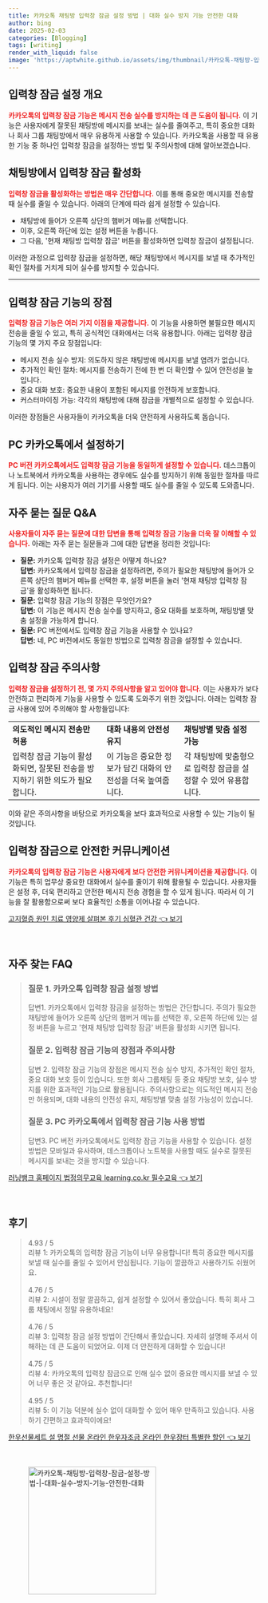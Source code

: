 ```yaml
---
title: 카카오톡 채팅방 입력창 잠금 설정 방법 | 대화 실수 방지 기능 안전한 대화
author: bing
date: 2025-02-03
categories: [Blogging]
tags: [writing]
render_with_liquid: false
image: 'https://aptwhite.github.io/assets/img/thumbnail/카카오톡-채팅방-입력창-잠금-설정-방법-|-대화-실수-방지-기능-안전한-대화.webp'
---
```



<h2 id='입력창 잠금 설정 개요'>입력창 잠금 설정 개요</h2>

<p><b><span style="color: #ee2323;">카카오톡의 입력창 잠금 기능은 메시지 전송 실수를 방지하는 데 큰 도움이 됩니다.</span></b> 이 기능은 사용자에게 잘못된 채팅방에 메시지를 보내는 실수를 줄여주고, 특히 중요한 대화나 회사 그룹 채팅방에서 매우 유용하게 사용할 수 있습니다. 카카오톡을 사용할 때 유용한 기능 중 하나인 입력창 잠금을 설정하는 방법 및 주의사항에 대해 알아보겠습니다.</p>

<h2 id='채팅방에서 입력창 잠금 활성화'>채팅방에서 입력창 잠금 활성화</h2>

<p><b><span style="color: #ee2323;">입력창 잠금을 활성화하는 방법은 매우 간단합니다.</span></b> 이를 통해 중요한 메시지를 전송할 때 실수를 줄일 수 있습니다. 아래의 단계에 따라 쉽게 설정할 수 있습니다.</p>

<ul>
    <li>채팅방에 들어가 오른쪽 상단의 햄버거 메뉴를 선택합니다.</li>
    <li>이후, 오른쪽 하단에 있는 설정 버튼을 누릅니다.</li>
    <li>그 다음, '현재 채팅방 입력창 잠금' 버튼을 활성화하면 입력창 잠금이 설정됩니다.</li>
</ul>

<p>이러한 과정으로 입력창 잠금을 설정하면, 해당 채팅방에서 메시지를 보낼 때 추가적인 확인 절차를 거치게 되어 실수를 방지할 수 있습니다. </p>

<hr />

<h2 id='입력창 잠금 기능의 장점'>입력창 잠금 기능의 장점</h2>

<p><b><span style="color: #ee2323;">입력창 잠금 기능은 여러 가지 이점을 제공합니다.</span></b> 이 기능을 사용하면 불필요한 메시지 전송을 줄일 수 있고, 특히 공식적인 대화에서는 더욱 유용합니다. 아래는 입력창 잠금 기능의 몇 가지 주요 장점입니다:</p>

<ul>
    <li>메시지 전송 실수 방지: 의도하지 않은 채팅방에 메시지를 보낼 염려가 없습니다.</li>
    <li>추가적인 확인 절차: 메시지를 전송하기 전에 한 번 더 확인할 수 있어 안전성을 높입니다.</li>
    <li>중요 대화 보호: 중요한 내용이 포함된 메시지를 안전하게 보호합니다.</li>
    <li>커스터마이징 가능: 각각의 채팅방에 대해 잠금을 개별적으로 설정할 수 있습니다.</li>
</ul>

<p>이러한 장점들은 사용자들이 카카오톡을 더욱 안전하게 사용하도록 돕습니다.</p>

<h2 id='PC 카카오톡에서 설정하기'>PC 카카오톡에서 설정하기</h2>

<p><b><span style="color: #ee2323;">PC 버전 카카오톡에서도 입력창 잠금 기능을 동일하게 설정할 수 있습니다.</span></b> 데스크톱이나 노트북에서 카카오톡을 사용하는 경우에도 실수를 방지하기 위해 동일한 절차를 따르게 됩니다. 이는 사용자가 여러 기기를 사용할 때도 실수를 줄일 수 있도록 도와줍니다.</p>

<h2 id='자주 묻는 질문 Q&A'>자주 묻는 질문 Q&A</h2>

<p><b><span style="color: #ee2323;">사용자들이 자주 묻는 질문에 대한 답변을 통해 입력창 잠금 기능을 더욱 잘 이해할 수 있습니다.</span></b> 아래는 자주 묻는 질문들과 그에 대한 답변을 정리한 것입니다:</p>

<ul>
    <li><b>질문:</b> 카카오톡 입력창 잠금 설정은 어떻게 하나요?<br/>
    <b>답변:</b> 카카오톡에서 입력창 잠금을 설정하려면, 주의가 필요한 채팅방에 들어가 오른쪽 상단의 햄버거 메뉴를 선택한 후, 설정 버튼을 눌러 '현재 채팅방 입력창 잠금'을 활성화하면 됩니다.</li>
    <li><b>질문:</b> 입력창 잠금 기능의 장점은 무엇인가요?<br/>
    <b>답변:</b> 이 기능은 메시지 전송 실수를 방지하고, 중요 대화를 보호하며, 채팅방별 맞춤 설정을 가능하게 합니다.</li>
    <li><b>질문:</b> PC 버전에서도 입력창 잠금 기능을 사용할 수 있나요?<br/>
    <b>답변:</b> 네, PC 버전에서도 동일한 방법으로 입력창 잠금을 설정할 수 있습니다.</li>
</ul>

<h2 id='입력창 잠금 주의사항'>입력창 잠금 주의사항</h2>

<p><b><span style="color: #ee2323;">입력창 잠금을 설정하기 전, 몇 가지 주의사항을 알고 있어야 합니다.</span></b> 이는 사용자가 보다 안전하고 편리하게 기능을 사용할 수 있도록 도와주기 위한 것입니다. 아래는 입력창 잠금 사용에 있어 주의해야 할 사항들입니다:</p>

<table>
    <tr>
        <td><b>의도적인 메시지 전송만 허용</b></td>
        <td><b>대화 내용의 안전성 유지</b></td>
        <td><b>채팅방별 맞춤 설정 가능</b></td>
    </tr>
    <tr>
        <td>입력창 잠금 기능이 활성화되면, 잘못된 전송을 방지하기 위한 의도가 필요합니다.</td>
        <td>이 기능은 중요한 정보가 담긴 대화의 안전성을 더욱 높여줍니다.</td>
        <td>각 채팅방에 맞춤형으로 입력창 잠금을 설정할 수 있어 유용합니다.</td>
    </tr>
</table>

<p>이와 같은 주의사항을 바탕으로 카카오톡을 보다 효과적으로 사용할 수 있는 기능이 될 것입니다.</p>

<h2 id='입력창 잠금으로 안전한 커뮤니케이션'>입력창 잠금으로 안전한 커뮤니케이션</h2>

<p><b><span style="color: #ee2323;">카카오톡의 입력창 잠금 기능은 사용자에게 보다 안전한 커뮤니케이션을 제공합니다.</span></b> 이 기능은 특히 업무상 중요한 대화에서 실수를 줄이기 위해 활용될 수 있습니다. 사용자들은 설정 후, 더욱 편리하고 안전한 메시지 전송 경험을 할 수 있게 됩니다. 따라서 이 기능을 잘 활용함으로써 보다 효율적인 소통을 이어나갈 수 있습니다.</p>


<p><a class="click-button" title="고지혈증 원인 치료 영양제 살펴본 후기 심혈관 건강" href="https://aptwhite.github.io/posts/%EA%B3%A0%EC%A7%80%ED%98%88%EC%A6%9D-%EC%9B%90%EC%9D%B8-%EC%B9%98%EB%A3%8C-%EC%98%81%EC%96%91%EC%A0%9C-%EC%82%B4%ED%8E%B4%EB%B3%B8-%ED%9B%84%EA%B8%B0-%EC%8B%AC%ED%98%88%EA%B4%80-%EA%B1%B4%EA%B0%95/" rel="dofollow">고지혈증 원인 치료 영양제 살펴본 후기 심혈관 건강 👈 보기</a></p><br>
<h2 id='자주_찾는_FAQ'>자주 찾는 FAQ</h2>
<div itemscope="" itemtype="https://schema.org/FAQPage"> 
<blockquote> 
<div itemscope="" itemprop="mainEntity" itemtype="https://schema.org/Question"> 
<h3 itemprop="name">질문 1. 카카오톡 입력창 잠금 설정 방법</h3> 
<div itemscope="" itemprop="acceptedAnswer" itemtype="https://schema.org/Answer"> 
<span itemprop="text"> 
<p>답변1. 카카오톡에서 입력창 잠금을 설정하는 방법은 간단합니다. 주의가 필요한 채팅방에 들어가 오른쪽 상단의 햄버거 메뉴를 선택한 후, 오른쪽 하단에 있는 설정 버튼을 누르고 '현재 채팅방 입력창 잠금' 버튼을 활성화 시키면 됩니다.</p> 
</span> 
</div> 
</div> 
<div itemscope="" itemprop="mainEntity" itemtype="https://schema.org/Question"> 
<h3 itemprop="name">질문 2. 입력창 잠금 기능의 장점과 주의사항</h3> 
<div itemscope="" itemprop="acceptedAnswer" itemtype="https://schema.org/Answer"> 
<span itemprop="text"> 
<p>답변 2. 입력창 잠금 기능의 장점은 메시지 전송 실수 방지, 추가적인 확인 절차, 중요 대화 보호 등이 있습니다. 또한 회사 그룹채팅 등 중요 채팅방 보호, 실수 방지를 위한 효과적인 기능으로 활용됩니다. 주의사항으로는 의도적인 메시지 전송만 허용되며, 대화 내용의 안전성 유지, 채팅방별 맞춤 설정 가능성이 있습니다.</p> 
</span> 
</div> 
</div> 
<div itemscope="" itemprop="mainEntity" itemtype="https://schema.org/Question"> 
<h3 itemprop="name">질문 3. PC 카카오톡에서 입력창 잠금 기능 사용 방법</h3> 
<div itemscope="" itemprop="acceptedAnswer" itemtype="https://schema.org/Answer"> 
<span itemprop="text"> 
<p>답변3. PC 버전 카카오톡에서도 입력창 잠금 기능을 사용할 수 있습니다. 설정 방법은 모바일과 유사하며, 데스크톱이나 노트북을 사용할 때도 실수로 잘못된 메시지를 보내는 것을 방지할 수 있습니다.</p> 
</span> 
</div> 
</div> 
</blockquote> 
</div>
<p><a class="click-button" title="러닝뱅크 홈페이지 법정의무교육 learning.co.kr 필수교육" href="https://aptwhite.github.io/posts/%EB%9F%AC%EB%8B%9D%EB%B1%85%ED%81%AC-%ED%99%88%ED%8E%98%EC%9D%B4%EC%A7%80-%EB%B2%95%EC%A0%95%EC%9D%98%EB%AC%B4%EA%B5%90%EC%9C%A1-learning.co.kr-%ED%95%84%EC%88%98%EA%B5%90%EC%9C%A1/" rel="dofollow">러닝뱅크 홈페이지 법정의무교육 learning.co.kr 필수교육 👈 보기</a></p><br>
<h2 id='후기'>후기</h2>
<div itemscope itemtype="https://schema.org/Product">
  <blockquote>
  <div itemprop="review" itemscope itemtype="https://schema.org/Review">
      <div itemprop="reviewRating" itemscope itemtype="https://schema.org/Rating"> <span itemprop="ratingValue">4.93</span> / <span itemprop="bestRating">5</span> </div>
      <span itemprop="reviewBody">리뷰 1: 카카오톡의 입력창 잠금 기능이 너무 유용합니다! 특히 중요한 메시지를 보낼 때 실수를 줄일 수 있어서 안심됩니다. 기능이 깔끔하고 사용하기도 쉬웠어요.</span>
  </div>
  <br>
  <div itemprop="review" itemscope itemtype="https://schema.org/Review">
      <div itemprop="reviewRating" itemscope itemtype="https://schema.org/Rating"> <span itemprop="ratingValue">4.76</span> / <span itemprop="bestRating">5</span> </div>
      <span itemprop="reviewBody">리뷰 2: 시설이 정말 깔끔하고, 쉽게 설정할 수 있어서 좋았습니다. 특히 회사 그룹 채팅에서 정말 유용하네요!</span>
  </div>
  <br>
  <div itemprop="review" itemscope itemtype="https://schema.org/Review">
      <div itemprop="reviewRating" itemscope itemtype="https://schema.org/Rating"> <span itemprop="ratingValue">4.76</span> / <span itemprop="bestRating">5</span> </div>
      <span itemprop="reviewBody">리뷰 3: 입력창 잠금 설정 방법이 간단해서 좋았습니다. 자세히 설명해 주셔서 이해하는 데 큰 도움이 되었어요. 이제 더 안전하게 대화할 수 있습니다!</span>
  </div>
  <br>
  <div itemprop="review" itemscope itemtype="https://schema.org/Review">
      <div itemprop="reviewRating" itemscope itemtype="https://schema.org/Rating"> <span itemprop="ratingValue">4.75</span> / <span itemprop="bestRating">5</span> </div>
      <span itemprop="reviewBody">리뷰 4: 카카오톡의 입력창 잠금으로 인해 실수 없이 중요한 메시지를 보낼 수 있어 너무 좋은 것 같아요. 추천합니다!</span>
  </div>
  <br>
  <div itemprop="review" itemscope itemtype="https://schema.org/Review">
      <div itemprop="reviewRating" itemscope itemtype="https://schema.org/Rating"> <span itemprop="ratingValue">4.95</span> / <span itemprop="bestRating">5</span> </div>
      <span itemprop="reviewBody">리뷰 5: 이 기능 덕분에 실수 없이 대화할 수 있어 매우 만족하고 있습니다. 사용하기 간편하고 효과적이에요!</span>
  </div>
  </blockquote>
</div>
<p><a class="click-button" title="한우선물세트 설 명절 선물 온라인 한우자조금 온라인 한우장터 특별한 할인" href="https://aptwhite.github.io/posts/%ED%95%9C%EC%9A%B0%EC%84%A0%EB%AC%BC%EC%84%B8%ED%8A%B8-%EC%84%A4-%EB%AA%85%EC%A0%88-%EC%84%A0%EB%AC%BC-%EC%98%A8%EB%9D%BC%EC%9D%B8-%ED%95%9C%EC%9A%B0%EC%9E%90%EC%A1%B0%EA%B8%88-%EC%98%A8%EB%9D%BC%EC%9D%B8-%ED%95%9C%EC%9A%B0%EC%9E%A5%ED%84%B0-%ED%8A%B9%EB%B3%84%ED%95%9C-%ED%95%A0%EC%9D%B8/" rel="dofollow">한우선물세트 설 명절 선물 온라인 한우자조금 온라인 한우장터 특별한 할인 👈 보기</a></p><br>
<figure class="image"><img src="https://aptwhite.github.io/assets/img/thumbnail/카카오톡-채팅방-입력창-잠금-설정-방법-|-대화-실수-방지-기능-안전한-대화.webp" alt="카카오톡-채팅방-입력창-잠금-설정-방법-|-대화-실수-방지-기능-안전한-대화" width="256" height="256"></figure>